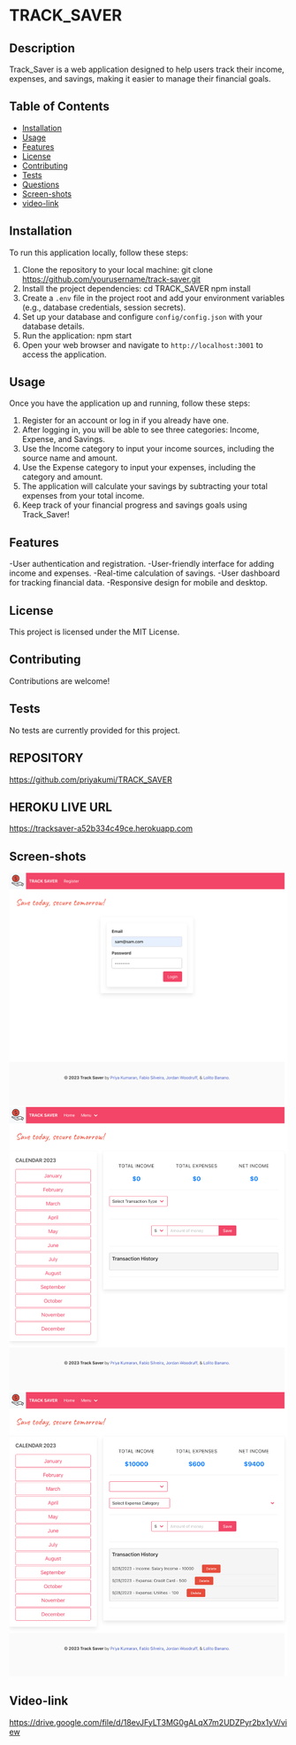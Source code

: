 
# TRACK_SAVER
## Description
Track_Saver is a web application designed to help users track their income, expenses, and savings, making it easier to manage their financial goals.
## Table of Contents
- [Installation](#installation)
- [Usage](#usage)
- [Features](#features)
- [License](#license)
- [Contributing](#contributing)
- [Tests](#tests)
- [Questions](#questions)
- [Screen-shots](#screen-shots)
- [video-link](#video-link)
## Installation
To run this application locally, follow these steps:
1. Clone the repository to your local machine:
    git clone https://github.com/yourusername/track-saver.git
2. Install the project dependencies:
    cd TRACK_SAVER
    npm install
3. Create a `.env` file in the project root and add your environment variables (e.g., database credentials, session secrets).
4. Set up your database and configure `config/config.json` with your database details.
5. Run the application:
    npm start
6. Open your web browser and navigate to `http://localhost:3001` to access the application.
## Usage
Once you have the application up and running, follow these steps:
1. Register for an account or log in if you already have one.
2. After logging in, you will be able to see three categories: Income, Expense, and Savings.
3. Use the Income category to input your income sources, including the source name and amount.
4. Use the Expense category to input your expenses, including the category and amount.
5. The application will calculate your savings by subtracting your total expenses from your total income.
6. Keep track of your financial progress and savings goals using Track_Saver!
## Features
-User authentication and registration.
-User-friendly interface for adding income and expenses.
-Real-time calculation of savings.
-User dashboard for tracking financial data.
-Responsive design for mobile and desktop.
## License
This project is licensed under the MIT License.
## Contributing
Contributions are welcome!
## Tests
No tests are currently provided for this project.

## REPOSITORY
https://github.com/priyakumi/TRACK_SAVER

## HEROKU LIVE URL
https://tracksaver-a52b334c49ce.herokuapp.com

## Screen-shots
![screen-shot](public/assets/tracksaver1.png)
![screen-shot](public/assets/tracksaver2.png)
![Screen-shot](public/assets/tracksaver3.png)

## Video-link
https://drive.google.com/file/d/18evJFyLT3MG0gALqX7m2UDZPyr2bx1yV/view

